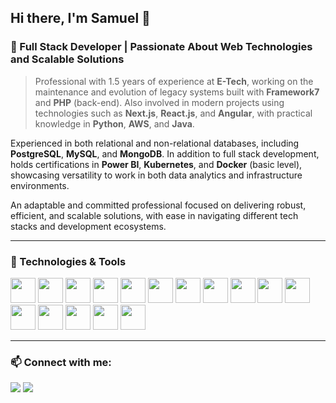 ## Hi there, I'm Samuel 👋

### 💼 Full Stack Developer | Passionate About Web Technologies and Scalable Solutions

> Professional with 1.5 years of experience at **E-Tech**, working on the maintenance and evolution of legacy systems built with **Framework7** and **PHP** (back-end). Also involved in modern projects using technologies such as **Next.js**, **React.js**, and **Angular**, with practical knowledge in **Python**, **AWS**, and **Java**.

Experienced in both relational and non-relational databases, including **PostgreSQL**, **MySQL**, and **MongoDB**. In addition to full stack development, holds certifications in **Power BI**, **Kubernetes**, and **Docker** (basic level), showcasing versatility to work in both data analytics and infrastructure environments.

An adaptable and committed professional focused on delivering robust, efficient, and scalable solutions, with ease in navigating different tech stacks and development ecosystems.

---

### 🔧 Technologies & Tools
<p align="left">
  <img src="https://cdn.jsdelivr.net/gh/devicons/devicon/icons/html5/html5-original.svg" width="40" />
  <img src="https://cdn.jsdelivr.net/gh/devicons/devicon/icons/css3/css3-original.svg" width="40" />
  <img src="https://cdn.jsdelivr.net/gh/devicons/devicon/icons/javascript/javascript-original.svg" width="40" />
  <img src="https://cdn.jsdelivr.net/gh/devicons/devicon/icons/typescript/typescript-original.svg" width="40" />
  <img src="https://cdn.jsdelivr.net/gh/devicons/devicon/icons/react/react-original.svg" width="40" />
  <img src="https://cdn.jsdelivr.net/gh/devicons/devicon/icons/nextjs/nextjs-original.svg" width="40" />
  <img src="https://cdn.jsdelivr.net/gh/devicons/devicon/icons/angularjs/angularjs-original.svg" width="40" />
  <img src="https://cdn.jsdelivr.net/gh/devicons/devicon/icons/php/php-original.svg" width="40" />
  <img src="https://cdn.jsdelivr.net/gh/devicons/devicon/icons/python/python-original.svg" width="40" />
  <img src="https://cdn.jsdelivr.net/gh/devicons/devicon/icons/java/java-original.svg" width="40" />
  <img src="https://cdn.jsdelivr.net/gh/devicons/devicon/icons/docker/docker-original.svg" width="40" />
  <img src="https://cdn.jsdelivr.net/gh/devicons/devicon/icons/kubernetes/kubernetes-plain.svg" width="40" />
  <img src="https://cdn.jsdelivr.net/gh/devicons/devicon/icons/postgresql/postgresql-original.svg" width="40" />
  <img src="https://cdn.jsdelivr.net/gh/devicons/devicon/icons/mysql/mysql-original.svg" width="40" />
  <img src="https://cdn.jsdelivr.net/gh/devicons/devicon/icons/mongodb/mongodb-original.svg" width="40" />
  <img src="https://cdn.jsdelivr.net/gh/devicons/devicon/icons/git/git-original.svg" width="40" />
</p>

---

### 📫 Connect with me:
<p align="left">
  <a href="https://linkedin.com/in/samuelvno" target="_blank"><img src="https://img.shields.io/badge/LinkedIn-0077B5?style=for-the-badge&logo=linkedin&logoColor=white" /></a>
  <a href="mailto:samvitor53@gmail.com"><img src="https://img.shields.io/badge/Gmail-D14836?style=for-the-badge&logo=gmail&logoColor=white" /></a>
</p>
